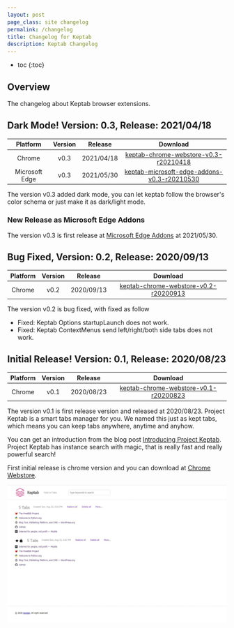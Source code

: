 ```yaml
---
layout: post
page_class: site changelog
permalink: /changelog
title: Changelog for Keptab
description: Keptab Changelog
---
```


* toc
{:toc}

## Overview

The changelog about Keptab browser extensions.




## Dark Mode! Version: 0.3, Release: 2021/04/18

|     Platform     |      Version     |      Release     |     Download     |
|:----------------:|:----------------:|:----------------:|:----------------:|
|      Chrome      |       v0.3       |     2021/04/18   |  [keptab-chrome-webstore-v0.3-r20210418](../media/download/keptab-chrome-webstore-v0.3-r20210418.zip)  |
|  Microsoft Edge  |       v0.3       |     2021/05/30   |  [keptab-microsoft-edge-addons-v0.3-r20210530](../media/download/keptab-chrome-webstore-v0.3-r20210418.zip)  |

The version v0.3 added dark mode, you can let keptab follow the browser's color schema or just make it as dark/light mode.

### New Release as Microsoft Edge Addons

The version v0.3 is first release at [Microsoft Edge Addons](https://microsoftedge.microsoft.com/addons/keptab) at 2021/05/30.

## Bug Fixed, Version: 0.2, Release: 2020/09/13

|     Platform     |      Version     |      Release     |     Download     |
|:----------------:|:----------------:|:----------------:|:----------------:|
|      Chrome      |       v0.2       |     2020/09/13   |  [keptab-chrome-webstore-v0.2-r20200913](../media/download/keptab-chrome-webstore-v0.2-r20200913.zip)  |

The version v0.2 is bug fixed, with fixed as follow

- Fixed: Keptab Options startupLaunch does not work.
- Fixed: Keptab ContextMenus send left/right/both side tabs does not work.

## Initial Release! Version: 0.1, Release: 2020/08/23

|     Platform     |      Version     |      Release     |     Download     |
|:----------------:|:----------------:|:----------------:|:----------------:|
|      Chrome      |       v0.1       |     2020/08/23   |  [keptab-chrome-webstore-v0.1-r20200823](../media/download/keptab-chrome-webstore-v0.1-r20200823.zip)  |

The version v0.1 is first release version and released at 2020/08/23. Project Keptab is a smart tabs manager for you. We named this just as kept tabs, which means you can keep tabs anywhere, anytime and anyhow.

You can get an introduction from the blog post [Introducing Project Keptab](http://blog.keptab.com/introducing-project-keptab.html). Project Keptab has instance search with magic, that is really fast and really powerful search!

First initial release is chrome version and you can download at [Chrome Webstore](https://chrome.google.com/webstore/detail/keptab/feodekcipceogpeomnijgmdlmocbggbi).

![keptab screenshot v0.1 chrome](../media/changelog/keptab-screenshot-v0.1-chrome.png)


